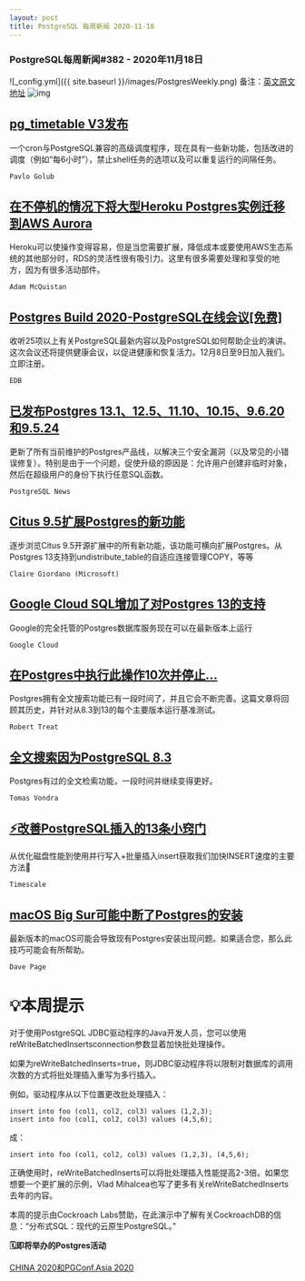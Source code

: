 ```yaml
---
layout: post
title: PostgreSQL 每周新闻 2020-11-18
---
```

### PostgreSQL每周新闻#382 - 2020年11月18日
![_config.yml]({{ site.baseurl }}/images/PostgresWeekly.png)
备注：[英文原文地址](https://postgresweekly.com/issues/382)
![img](https://res.cloudinary.com/cpress/image/upload/w_1280,e_sharpen:60/ultjzazwfrukgaealxsg.jpg)
## [pg_timetable V3发布](https://postgresweekly.com/link/98721/web)
一个cron与PostgreSQL兼容的高级调度程序，现在具有一些新功能，包括改进的调度（例如“每6小时”），禁止shell任务的选项以及可以重复运行的间隔任务。


`Pavlo Golub `
## [在不停机的情况下将大型Heroku Postgres实例迁移到AWS Aurora](https://postgresweekly.com/link/98722/web)
Heroku可以使操作变得容易，但是当您需要扩展，降低成本或要使用AWS生态系统的其他部分时，RDS的灵活性很有吸引力。这里有很多需要处理和享受的地方，因为有很多活动部件。


`Adam McQuistan `
## [Postgres Build 2020-PostgreSQL在线会议[免费]](https://postgresweekly.com/link/98723/web)
收听25项以上有关PostgreSQL最新内容以及PostgreSQL如何帮助企业的演讲。这次会议还将提供健康会议，以促进健康和恢复活力。12月8日至9日加入我们。立即注册。


`EDB `
## [已发布Postgres 13.1、12.5、11.10、10.15、9.6.20和9.5.24](https://postgresweekly.com/link/98724/web)
更新了所有当前维护的Postgres产品线，以解决三个安全漏洞（以及常见的小错误修复）。特别是由于一个问题，促使升级的原因是：允许用户创建非临时对象，然后在超级用户的身份下执行任意SQL函数。


`PostgreSQL News `
## [Citus 9.5扩展Postgres的新功能](https://postgresweekly.com/link/98725/web)
逐步浏览Citus 9.5开源扩展中的所有新功能，该功能可横向扩展Postgres。从Postgres 13支持到undistribute_table的自适应连接管理COPY，等等


`Claire Giordano (Microsoft) `
## [Google Cloud SQL增加了对Postgres 13的支持](https://postgresweekly.com/link/98726/web)
Google的完全托管的Postgres数据库服务现在可以在最新版本上运行


`Google Cloud `
## [在Postgres中执行此操作10次并停止...](https://postgresweekly.com/link/98727/web)
Postgres拥有全文搜索功能已有一段时间了，并且它会不断完善。这篇文章将回顾其历史，并针对从8.3到13的每个主要版本运行基准测试。


`Robert Treat `
## [全文搜索因为PostgreSQL 8.3](https://postgresweekly.com/link/98728/web)
Postgres有过的全文检索功能，一段时间并继续变得更好。


`Tomas Vondra `
## [⚡️改善PostgreSQL插入的13条小窍门](https://postgresweekly.com/link/98729/web)
从优化磁盘性能到使用并行写入+批量插入insert获取我们加快INSERT速度的主要方法🚀


`Timescale `
## [macOS Big Sur可能中断了Postgres的安装](https://postgresweekly.com/link/98730/web)
最新版本的macOS可能会导致现有Postgres安装出现问题。如果适合您，那么此技巧可能会有所帮助。


`Dave Page `
# 💡本周提示


对于使用PostgreSQL JDBC驱动程序的Java开发人员，您可以使用reWriteBatchedInsertsconnection参数显着加快批处理操作。


如果为reWriteBatchedInserts=true，则JDBC驱动程序将以限制对数据库的调用次数的方式将批处理插入重写为多行插入。


例如，驱动程序从以下位置更改批处理插入：


```
insert into foo (col1, col2, col3) values (1,2,3);
insert into foo (col1, col2, col3) values (4,5,6);
```


成：


```
insert into foo (col1, col2, col3) values (1,2,3), (4,5,6);
```


正确使用时，reWriteBatchedInserts可以将批处理插入性能提高2-3倍。如果您想要一个更扩展的示例，Vlad Mihalcea也写了更多有关reWriteBatchedInserts去年的内容。

本周的提示由Cockroach Labs赞助，在此演示中了解有关CockroachDB的信息：“分布式SQL：现代的云原生PostgreSQL。”

**🗓即将举办的Postgres活动**

[CHINA 2020和PGConf.Asia 2020](https://postgresconf.org/conferences/AsiaChina2020)

